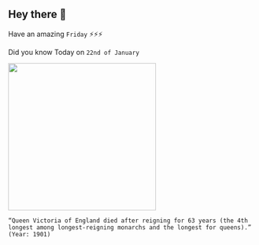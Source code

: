 ## Hey there 👋
Have an amazing `Friday` ⚡⚡⚡

Did you know Today on `22nd of January`
 
 [<img src="https://upload.wikimedia.org/wikipedia/commons/thumb/f/fa/Denning%2C_Stephen_Poyntz_-_Princess_Victoria_aged_Four_-_Google_Art_Project.jpg/1280px-Denning%2C_Stephen_Poyntz_-_Princess_Victoria_aged_Four_-_Google_Art_Project.jpg" width="300" />](https://en.wikipedia.org/wiki/Queen_Victoria#:~:text=Victoria%20Alexandrina%20Victoria%3B%2024%20May,of%20any%20of%20her%20predecessors.) 
 ```
“Queen Victoria of England died after reigning for 63 years (the 4th longest among longest-reigning monarchs and the longest for queens).” (Year: 1901)
```

